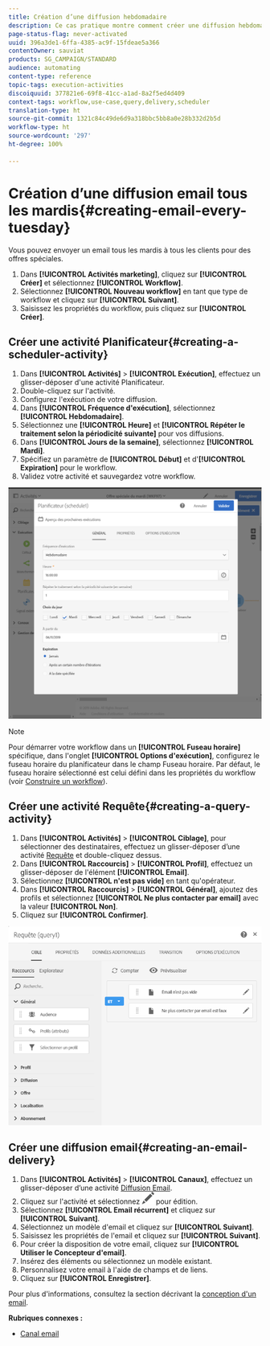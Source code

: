 ```yaml
---
title: Création d’une diffusion hebdomadaire
description: Ce cas pratique montre comment créer une diffusion hebdomadaire.
page-status-flag: never-activated
uuid: 396a3de1-6ffa-4385-ac9f-15fdeae5a366
contentOwner: sauviat
products: SG_CAMPAIGN/STANDARD
audience: automating
content-type: reference
topic-tags: execution-activities
discoiquuid: 377821e6-69f8-41cc-a1ad-8a2f5ed4d409
context-tags: workflow,use-case,query,delivery,scheduler
translation-type: ht
source-git-commit: 1321c84c49de6d9a318bbc5bb8a0e28b332d2b5d
workflow-type: ht
source-wordcount: '297'
ht-degree: 100%

---
```



# Création d’une diffusion email tous les mardis{#creating-email-every-tuesday}

Vous pouvez envoyer un email tous les mardis à tous les clients pour des offres spéciales.

1. Dans **[!UICONTROL Activités marketing]**, cliquez sur **[!UICONTROL Créer]** et sélectionnez **[!UICONTROL Workflow]**.
1. Sélectionnez **[!UICONTROL Nouveau workflow]** en tant que type de workflow et cliquez sur **[!UICONTROL Suivant]**.
1. Saisissez les propriétés du workflow, puis cliquez sur **[!UICONTROL Créer]**.

## Créer une activité Planificateur{#creating-a-scheduler-activity}

1. Dans **[!UICONTROL Activités]** > **[!UICONTROL Exécution]**, effectuez un glisser-déposer d&#39;une activité [](../../automating/using/scheduler.md)Planificateur.
1. Double-cliquez sur l&#39;activité.
1. Configurez l&#39;exécution de votre diffusion.
1. Dans **[!UICONTROL Fréquence d&#39;exécution]**, sélectionnez **[!UICONTROL Hebdomadaire]**.
1. Sélectionnez une **[!UICONTROL Heure]** et **[!UICONTROL Répéter le traitement selon la périodicité suivante]** pour vos diffusions.
1. Dans **[!UICONTROL Jours de la semaine]**, sélectionnez **[!UICONTROL Mardi]**.
1. Spécifiez un paramètre de **[!UICONTROL Début]** et d&#39;**[!UICONTROL Expiration]** pour le workflow.
1. Validez votre activité et sauvegardez votre workflow.

![](assets/scheduler_properties.png)

>[!NOTE]
>
>Pour démarrer votre workflow dans un **[!UICONTROL Fuseau horaire]** spécifique, dans l&#39;onglet **[!UICONTROL Options d&#39;exécution]**, configurez le fuseau horaire du planificateur dans le champ Fuseau horaire. Par défaut, le fuseau horaire sélectionné est celui défini dans les propriétés du workflow (voir [Construire un workflow](../../automating/using/building-a-workflow.md)).

## Créer une activité Requête{#creating-a-query-activity}

1. Dans **[!UICONTROL Activités]** > **[!UICONTROL Ciblage]**, pour sélectionner des destinataires, effectuez un glisser-déposer d’une activité [Requête](../../automating/using/query.md) et double-cliquez dessus.
1. Dans **[!UICONTROL Raccourcis]** > **[!UICONTROL Profil]**, effectuez un glisser-déposer de l&#39;élément **[!UICONTROL Email]**.
1. Sélectionnez **[!UICONTROL n&#39;est pas vide]** en tant qu&#39;opérateur.
1. Dans **[!UICONTROL Raccourcis]** > **[!UICONTROL Général]**, ajoutez des profils et sélectionnez **[!UICONTROL Ne plus contacter par email]** avec la valeur **[!UICONTROL Non]**.
1. Cliquez sur **[!UICONTROL Confirmer]**.

![](assets/wf-complement-query.png)

## Créer une diffusion email{#creating-an-email-delivery}

1. Dans **[!UICONTROL Activités]** > **[!UICONTROL Canaux]**, effectuez un glisser-déposer d’une activité [Diffusion Email](../../automating/using/email-delivery.md).
1. Cliquez sur l&#39;activité et sélectionnez ![](assets/edit_darkgrey-24px.png) pour édition.
1. Sélectionnez **[!UICONTROL Email récurrent]** et cliquez sur **[!UICONTROL Suivant]**.
1. Sélectionnez un modèle d&#39;email et cliquez sur **[!UICONTROL Suivant]**.
1. Saisissez les propriétés de l&#39;email et cliquez sur **[!UICONTROL Suivant]**.
1. Pour créer la disposition de votre email, cliquez sur **[!UICONTROL Utiliser le Concepteur d&#39;email]**.
1. Insérez des éléments ou sélectionnez un modèle existant.
1. Personnalisez votre email à l&#39;aide de champs et de liens.
1. Cliquez sur **[!UICONTROL Enregistrer]**.

Pour plus d&#39;informations, consultez la section décrivant la [conception d&#39;un email](../../designing/using/designing-from-scratch.md#designing-an-email-content-from-scratch).

**Rubriques connexes :**

* [Canal email](../../channels/using/creating-an-email.md)
